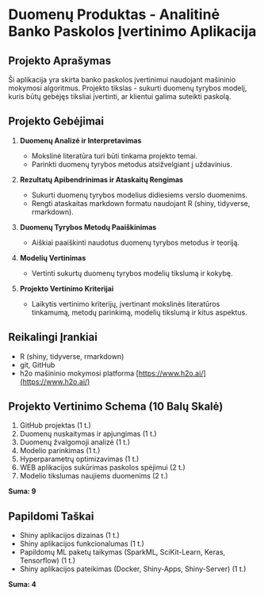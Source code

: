 # Duomenų Produktas - Analitinė Banko Paskolos Įvertinimo Aplikacija

## Projekto Aprašymas

Ši aplikacija yra skirta banko paskolos įvertinimui naudojant mašininio mokymosi algoritmus. Projekto tikslas - sukurti duomenų tyrybos modelį, kuris būtų gebėjęs tiksliai įvertinti, ar klientui galima suteikti paskolą.

## Projekto Gebėjimai

1. **Duomenų Analizė ir Interpretavimas**
   - Mokslinė literatūra turi būti tinkama projekto temai.
   - Parinkti duomenų tyrybos metodus atsižvelgiant į uždavinius.

2. **Rezultatų Apibendrinimas ir Ataskaitų Rengimas**
   - Sukurti duomenų tyrybos modelius didiesiems verslo duomenims.
   - Rengti ataskaitas markdown formatu naudojant R (shiny, tidyverse, rmarkdown).

3. **Duomenų Tyrybos Metodų Paaiškinimas**
   - Aiškiai paaiškinti naudotus duomenų tyrybos metodus ir teoriją.

4. **Modelių Vertinimas**
   - Vertinti sukurtų duomenų tyrybos modelių tikslumą ir kokybę.

5. **Projekto Vertinimo Kriterijai**
   - Laikytis vertinimo kriterijų, įvertinant mokslinės literatūros tinkamumą, metodų parinkimą, modelių tikslumą ir kitus aspektus.

## Reikalingi Įrankiai

- R (shiny, tidyverse, rmarkdown)
- git, GitHub
- h2o mašininio mokymosi platforma [https://www.h2o.ai/](https://www.h2o.ai/)

## Projekto Vertinimo Schema (10 Balų Skalė)

1. GitHub projektas (1 t.)
2. Duomenų nuskaitymas ir apjungimas (1 t.)
3. Duomenų žvalgomoji analizė (1 t.)
4. Modelio parinkimas (1 t.)
5. Hyperparametrų optimizavimas (1 t.)
6. WEB aplikacijos sukūrimas paskolos spėjimui (2 t.)
7. Modelio tikslumas naujiems duomenims (2 t.)

**Suma: 9**

## Papildomi Taškai

- Shiny aplikacijos dizainas (1 t.)
- Shiny aplikacijos funkcionalumas (1 t.)
- Papildomų ML paketų taikymas (SparkML, SciKit-Learn, Keras, Tensorflow) (1 t.)
- Shiny aplikacijos pateikimas (Docker, Shiny-Apps, Shiny-Server) (1 t.)

**Suma: 4**